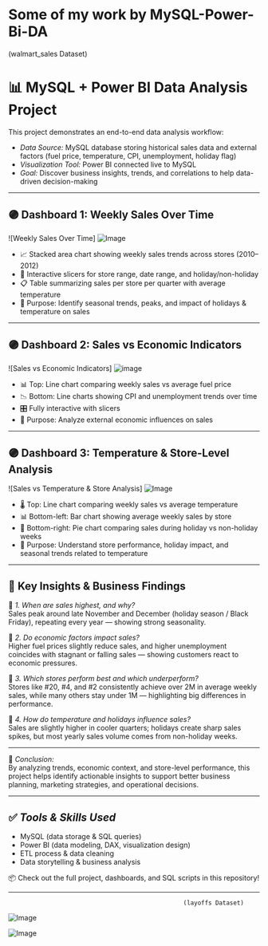# Some of my work by MySQL-Power-Bi-DA

(walmart_sales Dataset)

# 📊 MySQL + Power BI Data Analysis Project

This project demonstrates an end-to-end data analysis workflow:
- *Data Source:* MySQL database storing historical sales data and external factors (fuel price, temperature, CPI, unemployment, holiday flag)
- *Visualization Tool:* Power BI connected live to MySQL
- *Goal:* Discover business insights, trends, and correlations to help data-driven decision-making

---

## 🟣 Dashboard 1: Weekly Sales Over Time
![Weekly Sales Over Time]
![Image](https://github.com/user-attachments/assets/a3963d65-49d4-4973-ad92-3f74a6320d54)

- 📈 Stacked area chart showing weekly sales trends across stores (2010–2012)
- 🏪 Interactive slicers for store range, date range, and holiday/non-holiday
- 📋 Table summarizing sales per store per quarter with average temperature
- 🎯 Purpose: Identify seasonal trends, peaks, and impact of holidays & temperature on sales

---
## 🟣 Dashboard 2: Sales vs Economic Indicators
![Sales vs Economic Indicators]
![image](https://github.com/user-attachments/assets/5711200a-76b0-41d9-a76a-d606ad85b62f)

- 📊 Top: Line chart comparing weekly sales vs average fuel price
- 📉 Bottom: Line charts showing CPI and unemployment trends over time
- 🎛 Fully interactive with slicers
- 🎯 Purpose: Analyze external economic influences on sales

---

## 🟣 Dashboard 3: Temperature & Store-Level Analysis
![Sales vs Temperature & Store Analysis]
![Image](https://github.com/user-attachments/assets/d1c84d2f-95ab-4dbc-9937-5ac49c100d69)

- 🌡 Top: Line chart comparing weekly sales vs average temperature
- 📊 Bottom-left: Bar chart showing average weekly sales by store
- 🥧 Bottom-right: Pie chart comparing sales during holiday vs non-holiday weeks
- 🎯 Purpose: Understand store performance, holiday impact, and seasonal trends related to temperature

---

## 🧠 Key Insights & Business Findings

📌 *1. When are sales highest, and why?*  
Sales peak around late November and December (holiday season / Black Friday), repeating every year — showing strong seasonality.

📌 *2. Do economic factors impact sales?*  
Higher fuel prices slightly reduce sales, and higher unemployment coincides with stagnant or falling sales — showing customers react to economic pressures.

📌 *3. Which stores perform best and which underperform?*  
Stores like #20, #4, and #2 consistently achieve over 2M in average weekly sales, while many others stay under 1M — highlighting big differences in performance.

📌 *4. How do temperature and holidays influence sales?*  
Sales are slightly higher in cooler quarters; holidays create sharp sales spikes, but most yearly sales volume comes from non-holiday weeks.

---

🎯 *Conclusion:*  
By analyzing trends, economic context, and store-level performance, this project helps identify actionable insights to support better business planning, marketing strategies, and operational decisions.

---

## ✅ *Tools & Skills Used*
- MySQL (data storage & SQL queries)
- Power BI (data modeling, DAX, visualization design)
- ETL process & data cleaning
- Data storytelling & business analysis

📦 Check out the full project, dashboards, and SQL scripts in this repository!


---







                                                     (layoffs Dataset)
![Image](https://github.com/user-attachments/assets/d1cc16cd-521f-49e7-93ec-47d746a406f8)

![Image](https://github.com/user-attachments/assets/101bdd22-fd18-4003-a4ae-1fe456d277e8)

